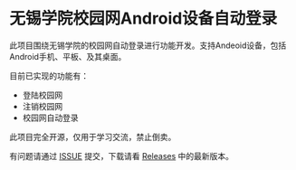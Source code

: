 # 无锡学院校园网Android设备自动登录

此项目围绕无锡学院的校园网自动登录进行功能开发。支持Andeoid设备，包括Android手机、平板、及其桌面。

目前已实现的功能有：
* 登陆校园网
* 注销校园网
* 校园网自动登录

此项目完全开源，仅用于学习交流，禁止倒卖。

有问题请通过 [ISSUE](https://github.com/JoyerLiu/wxxy_auto_login_android/issues) 提交，下载请看 [Releases](https://github.com/JoyerLiu/wxxy_auto_login_android/releases) 中的最新版本。
